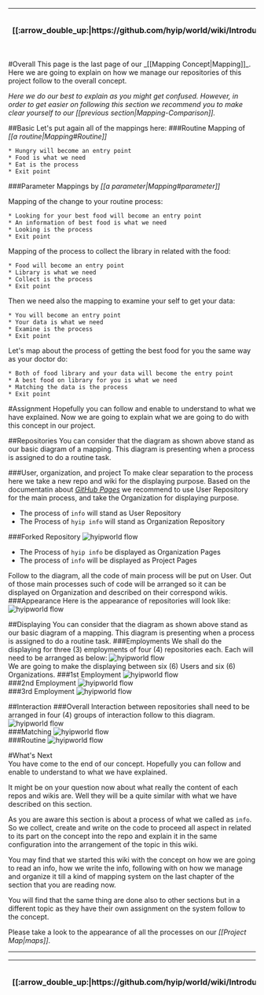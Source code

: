 <table>
  <thead>
    <tr>
      <th>[[:arrow_double_up:|https://github.com/hyip/world/wiki/Introduction]]</th>
      <th>[[:arrow_up_small:|https://github.com/hyipworld/hyipworld.github.io/wiki/Introduction]]</th>
      <th>[[:rewind:|Introduction]] [[Intro|Introduction]]</th>
      <th>[[:arrow_backward:|Mapping-Comparison]] [[Prev|Mapping-Comparison]]</th>
      <th>[[:repeat:|Mapping-Overall]] [[Reload|Mapping-Overall]]</th>
      <th>[[Next|maps]] [[:arrow_forward:|maps]]</th>
      <th>[[Last|maps]] [[:fast_forward:|maps]]</th>
      <th>[[:arrow_down_small:|https://github.com/hyip/rating]]</th>
      <th>[[:arrow_double_down:|https://github.com/hyip/rating/wiki/Introduction]]</th>
    </tr>
  </thead>
</table>
#Overall
This page is the last page of our _[[Mapping Concept|Mapping]]_. Here we are going to explain on how we manage our repositories of this project follow to the overall concept.  

_Here we do our best to explain as you might get confused. However, in order to get easier on following this section we recommend you to make clear yourself to our [[previous section|Mapping-Comparison]]._

##Basic
Let's put again all of the mappings here:
###Routine
Mapping of _[[a routine|Mapping#Routine]]_
```  
* Hungry will become an entry point
* Food is what we need 
* Eat is the process
* Exit point  
```
###Parameter
Mappings by _[[a parameter|Mapping#parameter]]_  

Mapping of the change to your routine process:
```
* Looking for your best food will become an entry point
* An information of best food is what we need 
* Looking is the process
* Exit point  
```
Mapping of the process to collect the library in related with the food:
```
* Food will become an entry point
* Library is what we need 
* Collect is the process
* Exit point  
```
Then we need also the mapping to examine your self to get your data:
```
* You will become an entry point
* Your data is what we need 
* Examine is the process
* Exit point  
```
Let's map about the process of getting the best food for you the same way as your doctor do:
```
* Both of food library and your data will become the entry point
* A best food on library for you is what we need 
* Matching the data is the process
* Exit point  
```

#Assignment
Hopefully you can follow and enable to understand to what we have explained. Now we are going to explain what we are going to do with this concept in our project.

##Repositories
You can consider that the diagram as shown above stand as our basic diagram of a mapping. This diagram is presenting when a process is assigned to do a routine task.

###User, organization, and project
To make clear separation to the process here we take a new repo and wiki for the displaying purpose. Based on the documentatin about _<a href="https://help.github.com/articles/user-organization-and-project-pages/#building-your-user--organization-pages" target="_blank">GitHub Pages</a>_ we recommend to use User Repository for the main process, and take the Organization for displaying purpose.

* The process of `info` will stand as User Repository
* The Process of `hyip info` will stand as Organization Repository

###Forked Repository
![hyipworld flow](https://hyipworld.github.io/images/github/doc/figure4.png)   
* The Process of `hyip info` be displayed as Organization Pages
* The process of `info` will be displayed as Project Pages  

Follow to the diagram, all the code of main process will be put on User. Out of those main processes such of code will be arranged so it can be displayed on Organization and described on their correspond wikis. 
###Appearance
Here is the appearance of repositories will look like:
![hyipworld flow](https://hyipworld.github.io/images/github/doc/Hyip-Info.png)  

##Displaying
You can consider that the diagram as shown above stand as our basic diagram of a mapping. This diagram is presenting when a process is assigned to do a routine task.
###Employments
We shall do the displaying for three (3) employments of four (4) repositories each. Each will need to be arranged as below:
![hyipworld flow](https://hyipworld.github.io/images/github/doc/figure5.png)   
We are going to make the displaying between six (6) Users and six (6) Organizations. 
###1st Employment
![hyipworld flow](https://hyipworld.github.io/images/github/doc/figure6.png)   
###2nd Employment
![hyipworld flow](https://hyipworld.github.io/images/github/doc/figure8.png)   
###3rd Employment
![hyipworld flow](https://hyipworld.github.io/images/github/doc/figure9.png)   

##Interaction
###Overall
Interaction between repositories shall need to be arranged in four (4) groups of interaction follow to this diagram.  
![hyipworld flow](https://hyipworld.github.io/images/github/doc/figure16.png)  
###Matching
![hyipworld flow](https://hyipworld.github.io/images/github/doc/figure5.png)  
###Routine
![hyipworld flow](https://hyipworld.github.io/images/github/doc/figure4.png)  

#What's Next  
You have come to the end of our concept. Hopefully you can follow and enable to understand to what we have explained.  

It might be on your question now about what really the content of each repos and wikis are. Well they will be a quite similar with what we have described on this section.

As you are aware this section is about a process of what we called as `info`. So we collect, create and write on the code to proceed all aspect in related to its part on the concept into the repo and explain it in the same configuration into the arrangement of the topic in this wiki. 

You may find that we started this wiki with the concept on how we are going to read an info, how we write the info, following with on how we manage and organize it till a kind of mapping system on the last chapter of the section that you are reading now.

You will find that the same thing are done also to other sections but in a different topic as they have their own assignment on the system follow to the concept.
 
Please take a look to the appearance of all the processes on our _[[Project Map|maps]]_. 
***
<table>
  <thead>
    <tr>
      <th>[[:arrow_double_up:|https://github.com/hyip/world/wiki/Introduction]]</th>
      <th>[[:arrow_up_small:|https://github.com/hyipworld/hyipworld.github.io/wiki/Introduction]]</th>
      <th>[[:rewind:|Introduction]] [[Intro|Introduction]]</th>
      <th>[[:arrow_backward:|Mapping-Comparison]] [[Prev|Mapping-Comparison]]</th>
      <th>[[:repeat:|Mapping-Overall]] [[Reload|Mapping-Overall]]</th>
      <th>[[Next|maps]] [[:arrow_forward:|maps]]</th>
      <th>[[Last|maps]] [[:fast_forward:|maps]]</th>
      <th>[[:arrow_down_small:|https://github.com/hyip/rating]]</th>
      <th>[[:arrow_double_down:|https://github.com/hyip/rating/wiki/Introduction]]</th>
    </tr>
  </thead>
</table>